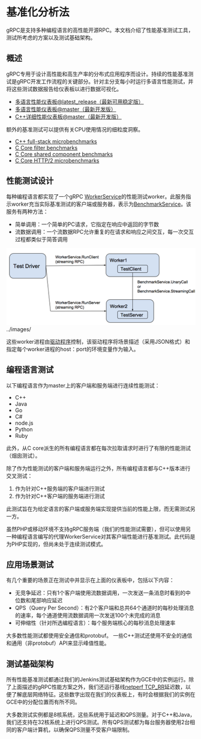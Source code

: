 # 基准化分析法

gRPC是支持多种编程语言的高性能开源RPC。本文档介绍了性能基准测试工具，测试所考虑的方案以及测试基础架构。

## 概述

gRPC专用于设计高性能和高生产率的分布式应用程序而设计。持续的性能基准测试是gRPC开发工作流程的关键部分。针对主分支每小时运行多语言性能测试，并将这些测试数据报告给仪表板以进行数据可视化。

- [多语言性能仪表板@latest_release（最新可用稳定版）](https://performance-dot-grpc-testing.appspot.com/explore?dashboard=5636470266134528)
- [多语言性能仪表板@master（最新开发版）](https://performance-dot-grpc-testing.appspot.com/explore?dashboard=5652536396611584)
- [C++详细性能仪表板@master（最新开发版）](https://performance-dot-grpc-testing.appspot.com/explore?dashboard=5685265389584384)

额外的基准测试可以提供有关CPU使用情况的细粒度洞察。

- [C++ full-stack microbenchmarks](https://performance-dot-grpc-testing.appspot.com/explore?dashboard=5684961520648192)
- [C Core filter benchmarks](https://performance-dot-grpc-testing.appspot.com/explore?dashboard=5740240702537728)
- [C Core shared component benchmarks](https://performance-dot-grpc-testing.appspot.com/explore?dashboard=5641826627223552&container=789696829&widget=512792852)
- [C Core HTTP/2 microbenchmarks](https://performance-dot-grpc-testing.appspot.com/explore?dashboard=5732910535540736)

## 性能测试设计

每种编程语言都实现了一个gRPC [WorkerService](https://github.com/grpc/grpc/blob/master/src/proto/grpc/testing/worker_service.proto)的性能测试worker。此服务指示worker充当实际基准测试的客户端或服务器，表示为[BenchmarkService](https://github.com/grpc/grpc/blob/master/src/proto/grpc/testing/benchmark_service.proto)。该服务有两种方法：

- 简单调用：一个简单的PC请求，它指定在响应中返回的字节数
- 流数据调用：一个流数据RPC允许重复的在请求和响应之间交互，每一次交互过程都类似于简答调用

![image](/docs/images/testing_framework.png)../images/

这些worker进程由[驱动程序](https://github.com/grpc/grpc/blob/master/test/cpp/qps/qps_json_driver.cc)控制，该驱动程序将场景描述（采用JSON格式）和指定每个worker进程的host：port的环境变量作为输入。

## 编程语言测试

以下编程语言作为master上的客户端和服务端进行连续性能测试：

- C++
- Java
- Go
- C#
- node.js
- Python
- Ruby

此外，从C core派生的所有编程语言都在每次拉取请求时进行了有限的性能测试（烟囱测试）。

除了作为性能测试的客户端和服务端运行之外，所有编程语言都与C++版本进行交叉测试：

1. 作为针对C++服务端的客户端进行测试
2. 作为针对C++客户端的服务端进行测试

此测试旨在为给定语言的客户端或服务端实现提供当前的性能上限，而无需测试另一方。

虽然PHP或移动环境不支持gRPC服务端（我们的性能测试需要），但可以使用另一种编程语言编写的代理WorkerService对其客户端性能进行基准测试。此代码是为PHP实现的，但尚未处于连续测试模式。

## 应用场景测试

有几个重要的场景正在测试中并显示在上面的仪表板中，包括以下内容：

- 无竞争延迟：只有1个客户端使用流数据调用，一次发送一条消息时看到的中位数和尾部响应延迟
- QPS（Query Per Second）：有2个客户端和总共64个通道时的每秒处理消息的速率，每个通道使用流数据调用一次发送100个未完成的消息
- 可伸缩性（针对所选编程语言）：每个服务端核心的每秒消息处理速率

大多数性能测试都使用安全通信和protobuf。 一些C++测试还使用不安全的通信和通用（非protobuf）API来显示峰值性能。

## 测试基础架构

所有性能基准测试都通过我们的Jenkins测试基础架构作为GCE中的实例运行。除了上面描述的gRPC性能方案之外，我们还运行基线[netperf TCP_RR](http://www.netperf.org/)延迟数，以便了解底层网络特征。这些数字出现在我们的仪表板上，有时会根据我们的实例在GCE中的分配位置而有所不同。

大多数测试实例都是8核系统，这些系统用于延迟和QPS测量。对于C++和Java，我们还支持在32核系统上进行QPS测试。所有QPS测试都为每台服务器使用2台相同的客户端计算机，以确保QPS测量不受客户端限制。

